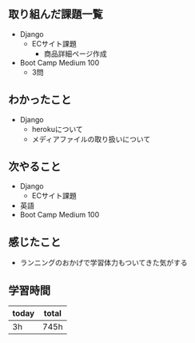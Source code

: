 ## 取り組んだ課題一覧
- Django
	- ECサイト課題
		- 商品詳細ページ作成
- Boot Camp Medium 100
	- 3問
## わかったこと
- Django
	- herokuについて
	- メディアファイルの取り扱いについて
## 次やること
- Django
	- ECサイト課題
- 英語
- Boot Camp Medium 100
## 感じたこと
- ランニングのおかげで学習体力もついてきた気がする
## 学習時間

| today | total |
| ----- | ----- |
| 3h    | 745h  |
